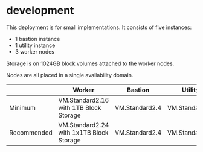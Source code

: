# development
This deployment is for small implementations.  It consists of five instances:

* 1 bastion instance
* 1 utility instance
* 3 worker nodes

Storage is on 1024GB block volumes attached to the worker nodes.  

Nodes are all placed in a single availability domain.

|             | Worker                                     | Bastion          | Utility        |
|-------------|--------------------------------------------|------------------|----------------|
| Minimum     | VM.Standard2.16 with 1TB Block Storage     | VM.Standard2.4   | VM.Standard2.8 |                   
| Recommended | VM.Standard2.24 with 1x1TB Block Storage   | VM.Standard2.4   | VM.Standard2.8 |
